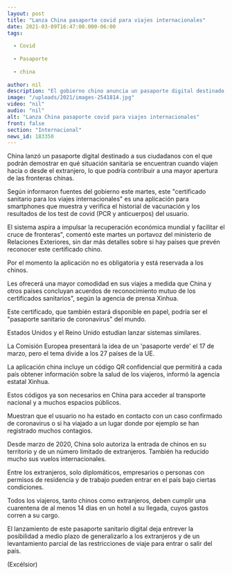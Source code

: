 ```yaml
---
layout: post
title: "Lanza China pasaporte covid para viajes internacionales"
date: 2021-03-09T16:47:00.000-06:00
tags:
  
  - Covid
  
  - Pasaporte
  
  - china
  
author: nil
description: "El gobierno chino anuncia un pasaporte digital destinado a sus ciudadanos que muestra y verifica el historial de vacunación y los resultados de los test de covid-19 del usuario"
image: "/uploads/2021/images-2541814.jpg"
video: "nil"
audio: "nil"
alt: "Lanza China pasaporte covid para viajes internacionales"
front: false
section: "Internacional"
news_id: 183350
---
```


China lanzó un pasaporte digital destinado a sus ciudadanos con el que podrán demostrar en qué situación sanitaria se encuentran cuando viajen hacia o desde el extranjero, lo que podría contribuir a una mayor apertura de las fronteras chinas.

Según informaron fuentes del gobierno este martes, este "certificado sanitario para los viajes internacionales" es una aplicación para smartphones que muestra y verifica el historial de vacunación y los resultados de los test de covid (PCR y anticuerpos) del usuario.

El sistema aspira a impulsar la recuperación económica mundial y facilitar el cruce de fronteras", comentó este martes un portavoz del ministerio de Relaciones Exteriores, sin dar más detalles sobre si hay países que prevén reconocer este certificado chino.

Por el momento la aplicación no es obligatoria y está reservada a los chinos.

Les ofrecerá una mayor comodidad en sus viajes a medida que China y otros países concluyan acuerdos de reconocimiento mutuo de los certificados sanitarios", según la agencia de prensa Xinhua.

Este certificado, que también estará disponible en papel, podría ser el "pasaporte sanitario de coronavirus" del mundo.

Estados Unidos y el Reino Unido estudian lanzar sistemas similares.

La Comisión Europea presentará la idea de un 'pasaporte verde' el 17 de marzo, pero el tema divide a los 27 países de la UE.

La aplicación china incluye un código QR confidencial que permitirá a cada país obtener información sobre la salud de los viajeros, informó la agencia estatal Xinhua.

Estos códigos ya son necesarios en China para acceder al transporte nacional y a muchos espacios públicos.

Muestran que el usuario no ha estado en contacto con un caso confirmado de coronavirus o si ha viajado a un lugar donde por ejemplo se han registrado muchos contagios.

Desde marzo de 2020, China solo autoriza la entrada de chinos en su territorio y de un número limitado de extranjeros. También ha reducido mucho sus vuelos internacionales.

Entre los extranjeros, solo diplomáticos, empresarios o personas con permisos de residencia y de trabajo pueden entrar en el país bajo ciertas condiciones.

Todos los viajeros, tanto chinos como extranjeros, deben cumplir una cuarentena de al menos 14 días en un hotel a su llegada, cuyos gastos corren a su cargo.

El lanzamiento de este pasaporte sanitario digital deja entrever la posibilidad a medio plazo de generalizarlo a los extranjeros y de un levantamiento parcial de las restricciones de viaje para entrar o salir del país.

(Excélsior)